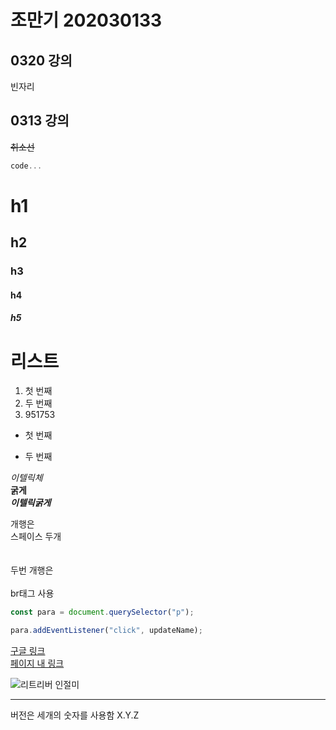 # 조만기 202030133

## 0320 강의
빈자리

## 0313 강의
~~취소선~~

```js
code...
```
# h1
## h2
### h3
#### h4
##### h5

# 리스트
1. 첫 번째
10. 두 번째
5. 951753

* 첫 번째
- 두 번째

*이텔릭체*  
**굵게**  
***이텔릭굵게***


개행은  
스페이스 두개  
<br>
<br>
두번 개행은 <br><br>
br태그 사용

```js
const para = document.querySelector("p");

para.addEventListener("click", updateName);
```

[구글 링크](https://google.com)  
[페이지 내 링크](#리스트)  

![리트리버 인절미](./dog.png)

---
버전은 세개의 숫자를 사용함
X.Y.Z